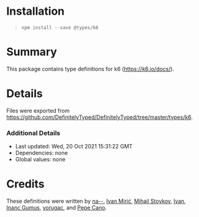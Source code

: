 # Installation
> `npm install --save @types/k6`

# Summary
This package contains type definitions for k6 (https://k6.io/docs/).

# Details
Files were exported from https://github.com/DefinitelyTyped/DefinitelyTyped/tree/master/types/k6.

### Additional Details
 * Last updated: Wed, 20 Oct 2021 15:31:22 GMT
 * Dependencies: none
 * Global values: none

# Credits
These definitions were written by [na--](https://github.com/na--), [Ivan Mirić](https://github.com/imiric), [Mihail Stoykov](https://github.com/MStoykov), [Ivan](https://github.com/codebien), [Inanc Gumus](https://github.com/inancgumus), [yorugac](https://github.com/yorugac), and [Pepe Cano](https://github.com/ppcano).
